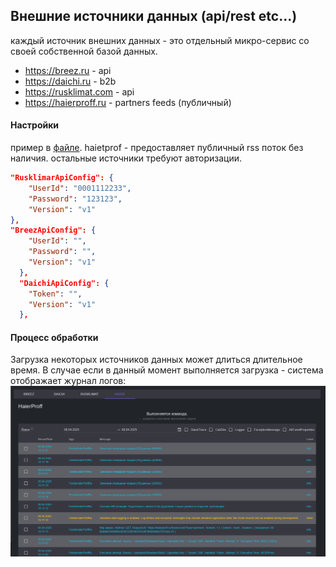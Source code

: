 ## Внешние источники данных (api/rest etc...)
каждый источник внешних данных - это отдельный микро-сервис со своей собственной базой данных.

 - https://breez.ru - api
 - https://daichi.ru - b2b
 - https://rusklimat.com - api
 - https://haierproff.ru - partners feeds (публичный)

#### Настройки
пример в [файле](outers-credentials-example.json).
haietprof - предоставляет публичный rss поток без наличия.
остальные источники требуют авторизации.
```json
"RusklimarApiConfig": {
    "UserId": "0001112233",
    "Password": "123123",
    "Version": "v1"
},
"BreezApiConfig": {
    "UserId": "",
    "Password": "",
    "Version": "v1"
  },
  "DaichiApiConfig": {
    "Token": "",
    "Version": "v1"
  },
```

#### Процесс обработки
Загрузка некоторых источников данных может длиться длительное время. В случае если в данный момент выполняется загрузка - система отображает журнал логов:
![download-progress](FeedsHaierProffRuService/img/download-progress.png)